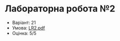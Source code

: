 # Лабораторна робота №2

- Варіант: 21
- Умова: [LR2.pdf](https://github.com/xairaven/KPI-Labs/blob/main/2ndSemester/Programming%20complex%20algorithms/Lab2/LR2.pdf)
- Оцінка: 5/5
 
